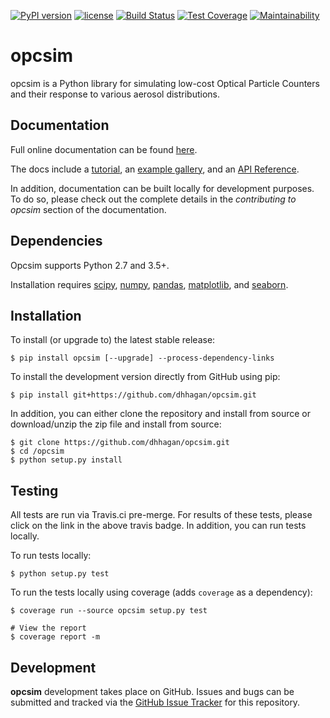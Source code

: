 [![PyPI version](https://badge.fury.io/py/opcsim.svg)](https://badge.fury.io/py/opcsim)
[![license](https://img.shields.io/github/license/mashape/apistatus.svg)](https://github.com/dhhagan/opcsim/blob/master/LICENSE)
[![Build Status](https://travis-ci.org/dhhagan/opcsim.svg?branch=master)](https://travis-ci.org/dhhagan/opcsim)
[![Test Coverage](https://api.codeclimate.com/v1/badges/62e396e65ce4ade478fc/test_coverage)](https://codeclimate.com/github/dhhagan/opcsim/test_coverage)
[![Maintainability](https://api.codeclimate.com/v1/badges/62e396e65ce4ade478fc/maintainability)](https://codeclimate.com/github/dhhagan/opcsim/maintainability)

# opcsim
opcsim is a Python library for simulating low-cost Optical Particle Counters and
their response to various aerosol distributions.

## Documentation

Full online documentation can be found [here][1].

The docs include a [tutorial][2], an [example gallery][3], and an [API Reference][4].

In addition, documentation can be built locally for development purposes. To do so, please check out the complete details in the *contributing to opcsim* section of the documentation.

## Dependencies

Opcsim supports Python 2.7 and 3.5+.

Installation requires [scipy][5], [numpy][6], [pandas][7], [matplotlib][8],
and [seaborn][9].


## Installation

To install (or upgrade to) the latest stable release:

    $ pip install opcsim [--upgrade] --process-dependency-links

To install the development version directly from GitHub using pip:

    $ pip install git+https://github.com/dhhagan/opcsim.git

In addition, you can either clone the repository and install from source or download/unzip the zip file and install from source:

    $ git clone https://github.com/dhhagan/opcsim.git
    $ cd /opcsim
    $ python setup.py install


## Testing

All tests are run via Travis.ci pre-merge. For results of these tests, please click on the link in the above travis badge. In addition, you can run tests locally.

To run tests locally:

    $ python setup.py test

To run the tests locally using coverage (adds `coverage` as a dependency):

    $ coverage run --source opcsim setup.py test

    # View the report
    $ coverage report -m


## Development

**opcsim** development takes place on GitHub. Issues and bugs can be submitted and tracked via the [GitHub Issue Tracker][10] for this repository.


[1]: https://dhhagan.github.io/opcsim/
[2]: https://dhhagan.github.io/opcsim/tutorial.html
[3]: https://dhhagan.github.io/opcsim/examples/index.html
[4]: https://dhhagan.github.io/opcsim/api.html
[5]: https://www.scipy.org/
[6]: http://www.numpy.org/
[7]: http://pandas.pydata.org/
[8]: http://matplotlib.org/
[9]: https://seaborn.pydata.org/
[10]: https://github.com/dhhagan/opcsim/issues
